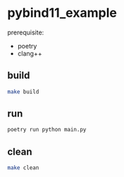 # pybind11_example
prerequisite:
- poetry
- clang++

## build
```sh
make build
```

## run
```sh
poetry run python main.py
```
## clean
```sh
make clean
```
